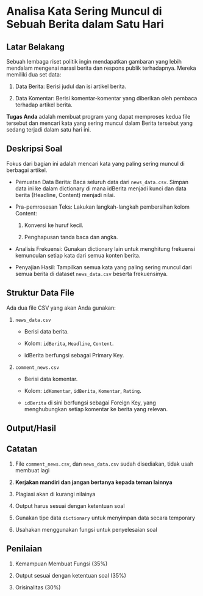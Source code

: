 # Analisa Kata Sering Muncul di Sebuah Berita dalam Satu Hari

## Latar Belakang

Sebuah lembaga riset politik ingin mendapatkan gambaran yang lebih mendalam mengenai narasi berita dan respons publik terhadapnya. Mereka memiliki dua set data:

1. Data Berita: Berisi judul dan isi artikel berita.

2. Data Komentar: Berisi komentar-komentar yang diberikan oleh pembaca terhadap artikel berita.

**Tugas Anda** adalah membuat program yang dapat memproses kedua file tersebut dan mencari kata yang sering muncul dalam Berita tersebut yang sedang terjadi dalam satu hari ini.

## Deskripsi Soal

Fokus dari bagian ini adalah mencari kata yang paling sering muncul di berbagai artikel.

- Pemuatan Data Berita: Baca seluruh data dari `news_data.csv`. Simpan data ini ke dalam dictionary di mana idBerita menjadi kunci dan data berita (Headline, Content) menjadi nilai.

- Pra-pemrosesan Teks: Lakukan langkah-langkah pembersihan kolom Content:

  1. Konversi ke huruf kecil.

  2. Penghapusan tanda baca dan angka.

- Analisis Frekuensi: Gunakan dictionary lain untuk menghitung frekuensi kemunculan setiap kata dari semua konten berita.

- Penyajian Hasil: Tampilkan semua kata yang paling sering muncul dari semua berita di dataset `news_data.csv` beserta frekuensinya.

## Struktur Data File

Ada dua file CSV yang akan Anda gunakan:

1. `news_data.csv`

   - Berisi data berita.

   - Kolom: `idBerita`, `Headline`, `Content`.

   - idBerita berfungsi sebagai Primary Key.

2. `comment_news.csv`

   - Berisi data komentar.

   - Kolom: `idKomentar`, `idBerita`, `Komentar`, `Rating`.

   - `idBerita` di sini berfungsi sebagai Foreign Key, yang menghubungkan setiap komentar ke berita yang relevan.

## Output/Hasil

## Catatan

1. File `comment_news.csv`, dan `news_data.csv` sudah disediakan, tidak usah membuat lagi

2. **Kerjakan mandiri dan jangan bertanya kepada teman lainnya**

3. Plagiasi akan di kurangi nilainya

4. Output harus sesuai dengan ketentuan soal

5. Gunakan tipe data `dictionary` untuk menyimpan data secara temporary

6. Usahakan menggunakan fungsi untuk penyelesaian soal


## Penilaian

1. Kemampuan Membuat Fungsi (35%)

2. Output sesuai dengan ketentuan soal (35%)

3. Orisinalitas (30%)


